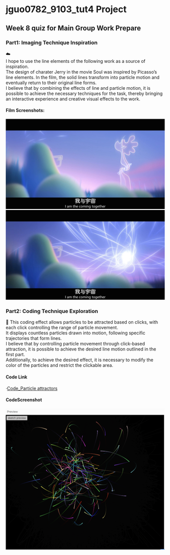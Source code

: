 # jguo0782_9103_tut4 Project
## Week 8 quiz for Main Group Work Prepare

### Part1: Imaging Technique Inspiration
:cloud:  
I hope to use the line elements of the following work as a source of inspiration.   
The design of charater Jerry in the movie Soul was inspired by Picasso’s line elements. In the film, the solid lines transform into particle motion and eventually return to their original line forms.   
I believe that by combining the effects of line and particle motion, it is possible to achieve the necessary techniques for the task, thereby bringing an interactive experience and creative visual effects to the work.
 #### Film Screenshots: 
![Image_of_film_Soul_1](readmeImages/Soul_1.jpg)
![Image_of_film_Soul_2](readmeImages/Soul_2.jpg)
### Part2: Coding Technique Exploration
:ocean:
This coding effect allows particles to be attracted based on clicks, with each click controlling the range of particle movement.  
It displays countless particles drawn into motion, following specific trajectories that form lines.  
I believe that by controlling particle movement through click-based attraction, it is possible to achieve the desired line motion outlined in the first part.  
Additionally, to achieve the desired effect, it is necessary to modify the color of the particles and restrict the clickable area.  
#### Code Link
·[Code_Particle attractors](https://editor.p5js.org/CarolinaPhoenix/sketches/df870Z9-q)
#### CodeScreenshot
![Code_Screenshot](readmeImages/Code_effect_Screenshot.png)


